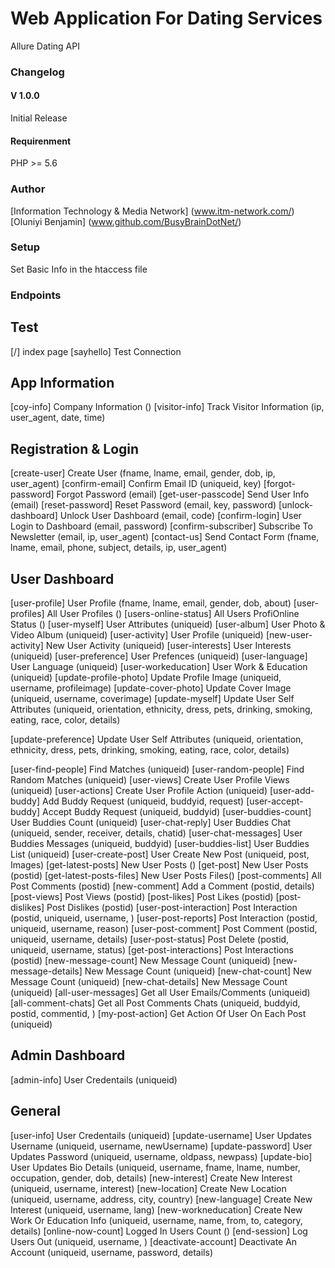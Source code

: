 # Web Application For Dating Services
  Allure Dating API

### Changelog

#### V 1.0.0
Initial Release

#### Requirenment 
PHP >= 5.6

### Author
[Information Technology & Media Network] (www.itm-network.com/)
[Oluniyi Benjamin] (www.github.com/BusyBrainDotNet/)

### Setup
Set Basic Info in the htaccess file

### Endpoints

## Test
[/] index page
[sayhello] Test Connection

## App Information
[coy-info] Company Information ()
[visitor-info] Track Visitor Information (ip, user_agent, date, time)


## Registration & Login
[create-user] Create User (fname, lname, email, gender, dob, ip, user_agent)
[confirm-email] Confirm Email ID (uniqueid, key)
[forgot-password] Forgot Password (email)
[get-user-passcode] Send User Info (email)
[reset-password] Reset Password (email, key, password)
[unlock-dashboard] Unlock User Dashboard (email, code)
[confirm-login] User Login to Dashboard (email, password)
[confirm-subscriber] Subscribe To Newsletter (email, ip, user_agent)
[contact-us] Send Contact Form (fname, lname, email, phone, subject, details, ip, user_agent)


## User Dashboard
[user-profile] User Profile (fname, lname, email, gender, dob, about)
[user-profiles] All User Profiles ()
[users-online-status] All Users ProfiOnline Status ()
[user-myself] User Attributes (uniqueid)
[user-album] User Photo & Video Album (uniqueid)
[user-activity] User Profile (uniqueid)
[new-user-activity] New User Activity (uniqueid)
[user-interests] User Interests (uniqueid)
[user-preference] User Prefences (uniqueid)
[user-language] User Language (uniqueid)
[user-workeducation] User Work & Education (uniqueid)
[update-profile-photo] Update Profile Image (uniqueid, username, profileimage)
[update-cover-photo] Update Cover Image (uniqueid, username, coverimage)
[update-myself] Update User Self Attributes (uniqueid, orientation, ethnicity, dress, pets, drinking, smoking, eating, race, color, details)

[update-preference] Update User Self Attributes (uniqueid, orientation, ethnicity, dress, pets, drinking, smoking, eating, race, color, details)

[user-find-people] Find Matches (uniqueid)
[user-random-people] Find Random Matches (uniqueid)
[user-views] Create User Profile Views (uniqueid)
[user-actions] Create User Profile Action (uniqueid)
[user-add-buddy] Add Buddy Request (uniqueid, buddyid, request)
[user-accept-buddy] Accept Buddy Request (uniqueid, buddyid)
[user-buddies-count] User Buddies Count (uniqueid)
[user-chat-reply] User Buddies Chat (uniqueid, sender, receiver, details, chatid)
[user-chat-messages] User Buddies Messages (uniqueid, buddyid)
[user-buddies-list] User Buddies List (uniqueid)
[user-create-post] User Create New Post (uniqueid, post, Images)
[get-latest-posts] New User Posts ()
[get-post] New User Posts (postid)
[get-latest-posts-files] New User Posts Files()
[post-comments] All Post Comments (postid)
[new-comment] Add a Comment (postid, details)
[post-views] Post Views (postid)
[post-likes] Post Likes (postid)
[post-dislikes] Post Dislikes (postid)
[user-post-interaction] Post Interaction (postid, uniqueid, username, )
[user-post-reports] Post Interaction (postid, uniqueid, username, reason)
[user-post-comment] Post Comment (postid, uniqueid, username, details)
[user-post-status] Post Delete (postid, uniqueid, username, status)
[get-post-interactions] Post Interactions (postid)
[new-message-count] New Message Count (uniqueid)
[new-message-details] New Message Count (uniqueid)
[new-chat-count] New Message Count (uniqueid)
[new-chat-details] New Message Count (uniqueid)
[all-user-messages] Get all User Emails/Comments (uniqueid)
[all-comment-chats] Get all Post Comments Chats (uniqueid, buddyid, postid, commentid, )
[my-post-action] Get Action Of User On Each Post (uniqueid)



## Admin Dashboard
[admin-info] User Credentails (uniqueid)

## General
[user-info] User Credentails (uniqueid)
[update-username] User Updates Username (uniqueid, username, newUsername)
[update-password] User Updates Password (uniqueid, username, oldpass, newpass)
[update-bio] User Updates Bio Details (uniqueid, username, fname, lname, number, occupation, gender, dob, details)
[new-interest] Create New Interest (uniqueid, username, interest)
[new-location] Create New Location (uniqueid, username, address, city, country)
[new-language] Create New Interest (uniqueid, username, lang)
[new-workneducation] Create New Work Or Education Info (uniqueid, username, name, from, to, category, details)
[online-now-count] Logged In Users Count ()
[end-session] Log Users Out (uniqueid, username, )
[deactivate-account] Deactivate An Account (uniqueid, username, password, details)